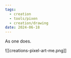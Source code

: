 ```yaml
---
tags:
  - creation
  - tools/pixen
  - creation/drawing
date: 2024-06-18
---
```

As one does.


![[creations-pixel-art-me.png]]
